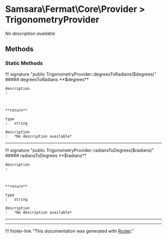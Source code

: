 # Samsara\Fermat\Core\Provider > TrigonometryProvider

*No description available*


## Methods


### Static Methods

!!! signature "public TrigonometryProvider::degreesToRadians($degrees)"
    ##### degreesToRadians
    **$degrees**

    description
    :   
    
    

    **return**

    type
    :   string

    description
    :   *No description available*

---

!!! signature "public TrigonometryProvider::radiansToDegrees($radians)"
    ##### radiansToDegrees
    **$radians**

    description
    :   
    
    

    **return**

    type
    :   string

    description
    :   *No description available*

---




---
!!! footer-link "This documentation was generated with [Roster](https://jordanrl.github.io/Roster/)."